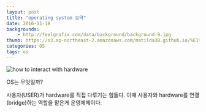 ```yaml
---
layout: post
title: "operating system 요약"
date: 2016-11-18
backgrounds:
    - http://feelgrafix.com/data/background/background-9.jpg
thumb: https://s3.ap-northeast-2.amazonaws.com/matilda38.github.io/%E1%84%8B%E1%85%B5%E1%84%8C%E1%85%A6%E1%84%92%E1%85%AE%E1%86%AB.jpg
categories: OS
tags: os
---
```

![how to interact with hardware](http://i.dailymail.co.uk/i/pix/2009/07/08/article-1198262-05A2F11C000005DC-856_233x353.jpg)

OS는 무엇일까?

사용자(USER)가 hardware를 직접 다루기는 힘들다. 이때 사용자와 hardware를 연결(bridge)하는 역할을 맡은게 운영체제이다.

